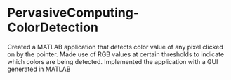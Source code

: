 # PervasiveComputing-ColorDetection
Created a MATLAB application that detects color value of any pixel clicked on by the pointer. Made use of RGB values at certain thresholds to indicate which colors are being detected. Implemented the application with a GUI generated in MATLAB
